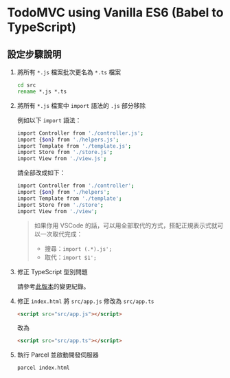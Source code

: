 # TodoMVC using Vanilla ES6 (Babel to TypeScript)

## 設定步驟說明

1. 將所有 `*.js` 檔案批次更名為 `*.ts` 檔案

   ```bat
   cd src
   rename *.js *.ts
   ```

2. 將所有 `*.js` 檔案中 `import` 語法的 `.js` 部分移除

   例如以下 `import` 語法：

   ```sh
   import Controller from './controller.js';
   import {$on} from './helpers.js';
   import Template from './template.js';
   import Store from './store.js';
   import View from './view.js';
   ```

   請全部改成如下：

   ```sh
   import Controller from './controller';
   import {$on} from './helpers';
   import Template from './template';
   import Store from './store';
   import View from './view';
   ```

   > 如果你用 VSCode 的話，可以用全部取代的方式，搭配正規表示式就可以一次取代完成：
   >
   > - 搜尋：`import (.*).js';`
   > - 取代：`import $1';`

3. 修正 TypeScript 型別問題

   請參考[此版本](https://github.com/doggy8088/todomvc-vanilla-es6-modules/commit/72286a378b559532699819c314d7b19c3f662091?diff=split)的變更紀錄。

4. 修正 `index.html` 將 `src/app.js` 修改為 `src/app.ts`

   ```html
   <script src="src/app.js"></script>
   ```

   改為

   ```html
   <script src="src/app.ts"></script>
   ```

5. 執行 Parcel 並啟動開發伺服器

   ```sh
   parcel index.html
   ```
